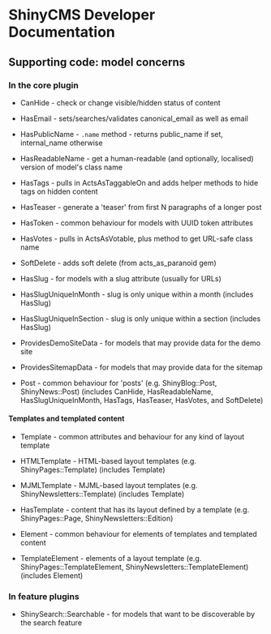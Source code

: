 # ShinyCMS Developer Documentation

## Supporting code: model concerns

### In the core plugin

* CanHide         - check or change visible/hidden status of content
* HasEmail        - sets/searches/validates canonical_email as well as email
* HasPublicName   - `.name` method - returns public_name if set, internal_name otherwise
* HasReadableName - get a human-readable (and optionally, localised) version of model's class name
* HasTags         - pulls in ActsAsTaggableOn and adds helper methods to hide tags on hidden content
* HasTeaser       - generate a 'teaser' from first N paragraphs of a longer post
* HasToken        - common behaviour for models with UUID token attributes
* HasVotes        - pulls in ActsAsVotable, plus method to get URL-safe class name
* SoftDelete      - adds soft delete (from acts_as_paranoid gem)

* HasSlug                - for models with a slug attribute (usually for URLs)
* HasSlugUniqueInMonth   - slug is only unique within a month (includes HasSlug)
* HasSlugUniqueInSection - slug is only unique within a section (includes HasSlug)

* ProvidesDemoSiteData   - for models that may provide data for the demo site
* ProvidesSitemapData    - for models that may provide data for the sitemap

* Post            - common behaviour for 'posts' (e.g. ShinyBlog::Post, ShinyNews::Post) (includes CanHide, HasReadableName, HasSlugUniqueInMonth, HasTags, HasTeaser, HasVotes, and SoftDelete)

#### Templates and templated content

* Template        - common attributes and behaviour for any kind of layout template
* HTMLTemplate    - HTML-based layout templates (e.g. ShinyPages::Template) (includes Template)
* MJMLTemplate    - MJML-based layout templates (e.g. ShinyNewsletters::Template) (includes Template)

* HasTemplate     - content that has its layout defined by a template (e.g. ShinyPages::Page, ShinyNewsletters::Edition)

* Element         - common behaviour for elements of templates and templated content
* TemplateElement - elements of a layout template (e.g. ShinyPages::TemplateElement, ShinyNewsletters::TemplateElement) (includes Element)


### In feature plugins

* ShinySearch::Searchable - for models that want to be discoverable by the search feature

